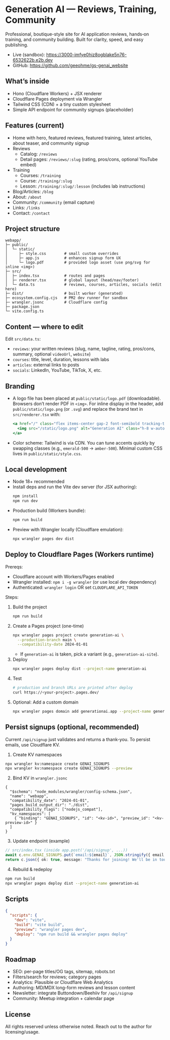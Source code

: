 # Generation AI — Reviews, Training, Community

Professional, boutique-style site for AI application reviews, hands‑on training, and community building. Built for clarity, speed, and easy publishing.

- Live (sandbox): https://3000-imfye0hiz8ogblake5n76-6532622b.e2b.dev
- GitHub: https://github.com/geeohme/gs-genai_website

## What’s inside
- Hono (Cloudflare Workers) + JSX renderer
- Cloudflare Pages deployment via Wrangler
- Tailwind CSS (CDN) + a tiny custom stylesheet
- Simple API endpoint for community signups (placeholder)

## Features (current)
- Home with hero, featured reviews, featured training, latest articles, about teaser, and community signup
- Reviews
  - Catalog: `/reviews`
  - Detail pages: `/reviews/:slug` (rating, pros/cons, optional YouTube embed)
- Training
  - Courses: `/training`
  - Course: `/training/:slug`
  - Lesson: `/training/:slug/:lesson` (includes lab instructions)
- Blog/Articles: `/blog`
- About: `/about`
- Community: `/community` (email capture)
- Links: `/links`
- Contact: `/contact`

## Project structure
```
webapp/
├─ public/
│  └─ static/
│     ├─ style.css        # small custom overrides
│     ├─ app.js           # enhances signup form UX
│     └─ logo.pdf         # provided logo asset (use png/svg for inline <img>)
├─ src/
│  ├─ index.tsx           # routes and pages
│  ├─ renderer.tsx        # global layout (head/nav/footer)
│  └─ data.ts             # reviews, courses, articles, socials (edit here)
├─ dist/                  # built worker (generated)
├─ ecosystem.config.cjs   # PM2 dev runner for sandbox
├─ wrangler.jsonc         # Cloudflare config
├─ package.json
└─ vite.config.ts
```

## Content — where to edit
Edit `src/data.ts`:
- `reviews`: your written reviews (slug, name, tagline, rating, pros/cons, summary, optional `videoUrl`, `website`)
- `courses`: title, level, duration, lessons with labs
- `articles`: external links to posts
- `socials`: LinkedIn, YouTube, TikTok, X, etc.

## Branding
- A logo file has been placed at `public/static/logo.pdf` (downloadable). Browsers don’t render PDF in `<img>`. For inline display in the header, add `public/static/logo.png` (or `.svg`) and replace the brand text in `src/renderer.tsx` with:
  ```jsx
  <a href="/" class="flex items-center gap-2 font-semibold tracking-tight">
    <img src="/static/logo.png" alt="Generation AI" class="h-8 w-auto" />
  </a>
  ```
- Color scheme: Tailwind is via CDN. You can tune accents quickly by swapping classes (e.g., `emerald-500` → `amber-500`). Minimal custom CSS lives in `public/static/style.css`.

## Local development
- Node 18+ recommended
- Install deps and run the Vite dev server (for JSX authoring):
  ```bash
  npm install
  npm run dev
  ```
- Production build (Workers bundle):
  ```bash
  npm run build
  ```
- Preview with Wrangler locally (Cloudflare emulation):
  ```bash
  npx wrangler pages dev dist
  ```

## Deploy to Cloudflare Pages (Workers runtime)
Prereqs:
- Cloudflare account with Workers/Pages enabled
- Wrangler installed: `npm i -g wrangler` (or use local dev dependency)
- Authenticated: `wrangler login` OR set `CLOUDFLARE_API_TOKEN`

Steps:
1) Build the project
   ```bash
   npm run build
   ```
2) Create a Pages project (one-time)
   ```bash
   npx wrangler pages project create generation-ai \
     --production-branch main \
     --compatibility-date 2024-01-01
   ```
   - If `generation-ai` is taken, pick a variant (e.g., `generation-ai-site`).
3) Deploy
   ```bash
   npx wrangler pages deploy dist --project-name generation-ai
   ```
4) Test
   ```bash
   # production and branch URLs are printed after deploy
   curl https://<your-project>.pages.dev/
   ```
5) Optional: Add a custom domain
   ```bash
   npx wrangler pages domain add generationai.app --project-name generation-ai
   ```

## Persist signups (optional, recommended)
Current `/api/signup` just validates and returns a thank-you. To persist emails, use Cloudflare KV.

1) Create KV namespaces
```bash
npx wrangler kv:namespace create GENAI_SIGNUPS
npx wrangler kv:namespace create GENAI_SIGNUPS --preview
```
2) Bind KV in `wrangler.jsonc`
```jsonc
{
  "$schema": "node_modules/wrangler/config-schema.json",
  "name": "webapp",
  "compatibility_date": "2024-01-01",
  "pages_build_output_dir": "./dist",
  "compatibility_flags": ["nodejs_compat"],
  "kv_namespaces": [
    { "binding": "GENAI_SIGNUPS", "id": "<kv-id>", "preview_id": "<kv-preview-id>" }
  ]
}
```
3) Update endpoint (example)
```ts
// src/index.tsx (inside app.post('/api/signup', ...))
await c.env.GENAI_SIGNUPS.put(`email:${email}`, JSON.stringify({ email, ts: Date.now() }))
return c.json({ ok: true, message: "Thanks for joining! We'll be in touch." })
```
4) Rebuild & redeploy
```bash
npm run build
npx wrangler pages deploy dist --project-name generation-ai
```

## Scripts
```json
{
  "scripts": {
    "dev": "vite",
    "build": "vite build",
    "preview": "wrangler pages dev",
    "deploy": "npm run build && wrangler pages deploy"
  }
}
```

## Roadmap
- SEO: per-page titles/OG tags, sitemap, robots.txt
- Filters/search for reviews; category pages
- Analytics: Plausible or Cloudflare Web Analytics
- Authoring: MD/MDX long-form reviews and lesson content
- Newsletter: integrate Buttondown/Beehiiv for `/api/signup`
- Community: Meetup integration + calendar page

## License
All rights reserved unless otherwise noted. Reach out to the author for licensing/usage.
